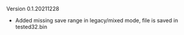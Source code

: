 Version 0.1.20211228
- Added missing save range in legacy/mixed mode, file is saved in tested32.bin
